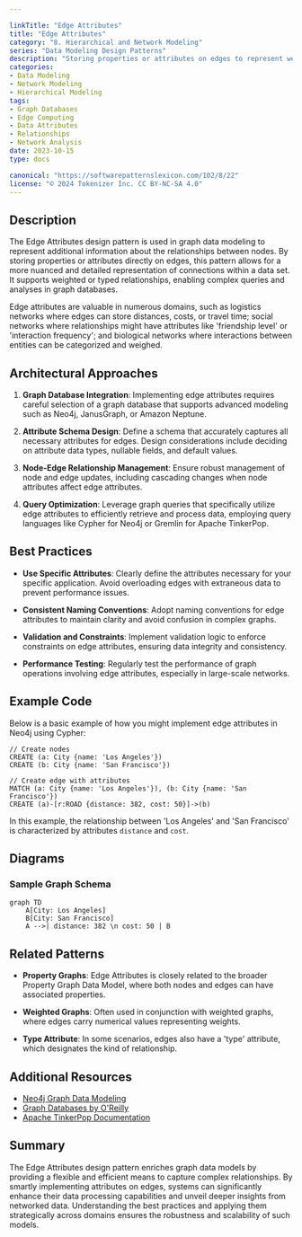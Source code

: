 ```yaml
---

linkTitle: "Edge Attributes"
title: "Edge Attributes"
category: "8. Hierarchical and Network Modeling"
series: "Data Modeling Design Patterns"
description: "Storing properties or attributes on edges to represent weighted or typed relationships."
categories:
- Data Modeling
- Network Modeling
- Hierarchical Modeling
tags:
- Graph Databases
- Edge Computing
- Data Attributes
- Relationships
- Network Analysis
date: 2023-10-15
type: docs

canonical: "https://softwarepatternslexicon.com/102/8/22"
license: "© 2024 Tokenizer Inc. CC BY-NC-SA 4.0"
---
```



## Description

The Edge Attributes design pattern is used in graph data modeling to represent additional information about the relationships between nodes. By storing properties or attributes directly on edges, this pattern allows for a more nuanced and detailed representation of connections within a data set. It supports weighted or typed relationships, enabling complex queries and analyses in graph databases.

Edge attributes are valuable in numerous domains, such as logistics networks where edges can store distances, costs, or travel time; social networks where relationships might have attributes like 'friendship level' or 'interaction frequency'; and biological networks where interactions between entities can be categorized and weighed.

## Architectural Approaches

1. **Graph Database Integration**: Implementing edge attributes requires careful selection of a graph database that supports advanced modeling such as Neo4j, JanusGraph, or Amazon Neptune.

2. **Attribute Schema Design**: Define a schema that accurately captures all necessary attributes for edges. Design considerations include deciding on attribute data types, nullable fields, and default values.

3. **Node-Edge Relationship Management**: Ensure robust management of node and edge updates, including cascading changes when node attributes affect edge attributes.

4. **Query Optimization**: Leverage graph queries that specifically utilize edge attributes to efficiently retrieve and process data, employing query languages like Cypher for Neo4j or Gremlin for Apache TinkerPop.

## Best Practices

- **Use Specific Attributes**: Clearly define the attributes necessary for your specific application. Avoid overloading edges with extraneous data to prevent performance issues.

- **Consistent Naming Conventions**: Adopt naming conventions for edge attributes to maintain clarity and avoid confusion in complex graphs.

- **Validation and Constraints**: Implement validation logic to enforce constraints on edge attributes, ensuring data integrity and consistency.

- **Performance Testing**: Regularly test the performance of graph operations involving edge attributes, especially in large-scale networks.

## Example Code

Below is a basic example of how you might implement edge attributes in Neo4j using Cypher:

```cypher
// Create nodes
CREATE (a: City {name: 'Los Angeles'})
CREATE (b: City {name: 'San Francisco'})

// Create edge with attributes
MATCH (a: City {name: 'Los Angeles'}), (b: City {name: 'San Francisco'})
CREATE (a)-[r:ROAD {distance: 382, cost: 50}]->(b)
```

In this example, the relationship between 'Los Angeles' and 'San Francisco' is characterized by attributes `distance` and `cost`.

## Diagrams

### Sample Graph Schema

```mermaid
graph TD
    A[City: Los Angeles]
    B[City: San Francisco]
    A -->| distance: 382 \n cost: 50 | B
```

## Related Patterns

- **Property Graphs**: Edge Attributes is closely related to the broader Property Graph Data Model, where both nodes and edges can have associated properties.

- **Weighted Graphs**: Often used in conjunction with weighted graphs, where edges carry numerical values representing weights.

- **Type Attribute**: In some scenarios, edges also have a 'type' attribute, which designates the kind of relationship.

## Additional Resources

- [Neo4j Graph Data Modeling](https://neo4j.com/developer/graph-data-modeling/)
- [Graph Databases by O'Reilly](https://www.oreilly.com/library/view/graph-databases-2nd/9781491930867/)
- [Apache TinkerPop Documentation](https://tinkerpop.apache.org/docs/current/reference/)

## Summary

The Edge Attributes design pattern enriches graph data models by providing a flexible and efficient means to capture complex relationships. By smartly implementing attributes on edges, systems can significantly enhance their data processing capabilities and unveil deeper insights from networked data. Understanding the best practices and applying them strategically across domains ensures the robustness and scalability of such models.
